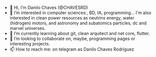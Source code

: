 - 👋 Hi, I’m Danilo Chaves (@CHAVESRD)
- 👀 I’m interested in computer sciences:, BD, IA, programming... I'm also interested in clean power resources as neutrins energy, water (hidrogen) motors, and astronomy and subatomics particles, dc and marvel universes.
- 🌱 I’m currently learning about git, clean arquitect and net core, flutter.
- 💞️ I’m looking to collaborate on, maybe, programming pages or interesting projects.
- 📫 How to reach me: on telegram as Danilo Chaves Rodríguez

<!---
CHAVESRD/CHAVESRD is a ✨ special ✨ repository because its `README.md` (this file) appears on your GitHub profile.
You can click the Preview link to take a look at your changes.
--->
